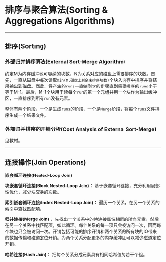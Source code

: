 # 排序与聚合算法(Sorting & Aggregations Algorithms)

---

## 排序(Sorting)

### 外部归并排序算法(External Sort-Merge Algorithm)

约定M为内存缓冲池可容纳的块数，N为关系对应的磁盘上需要排序的块数。首先，一直从磁盘中每次读取`min(M,磁盘上剩余未排序块数)`个块入内存中排序并将结果输出到磁盘。然后，将产生的`runs`一直做刚才的步骤直到需要排序的`runs`小于等于M-1。最后，M-1个块用于读每个`run`的第一个元组并用一个块作为输出缓冲区，一直排序到所有`run`没有元素。

整体有两个阶段，一个是生成`runs`的阶段，一个是`Merge`阶段，将每个`runs`文件排序生成一个结果文件。

### 外部归并排序的开销分析(Cost Analysis of External Sort-Merge)

见教材。

---

## 连接操作(Join Operations)

**嵌套循环连接(Nested-Loop Join)**

**块嵌套循环连接(Block Nested-Loop Join)：** 基于嵌套循环连接，充分利用局部性优化，减少块交换的次数。

**索引嵌套循环连接(Index Nested-Loop Join)：** 遍历一个关系，在另一个关系的索引中查找匹配项。

**归并连接(Merge Join)：** 先找出一个关系中的待连接属性相同的所有元素，然后在另一个关系中找匹配项，如此循环。每个关系的每一项只会被访问一次，因而每个块也只会被访问一次。开销包括可能的排序开销和两个关系的所有块的IO带来的数据传输和磁道定位开销。为两个关系分配更多的内存缓冲区可以减少磁道定位开销。

**哈希连接(Hash Join)：** 把每个关系分成元素具有相同哈希值的若干个组。
